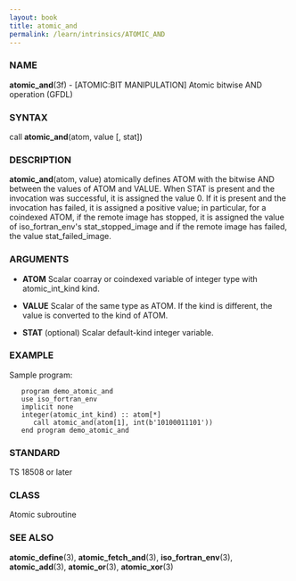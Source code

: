 ```yaml
---
layout: book
title: atomic_and
permalink: /learn/intrinsics/ATOMIC_AND
---
```

### NAME

__atomic\_and__(3f) - \[ATOMIC:BIT MANIPULATION\] Atomic bitwise AND operation
(GFDL)

### SYNTAX

call __atomic\_and__(atom, value \[, stat\])

### DESCRIPTION

__atomic\_and__(atom, value) atomically defines ATOM with the bitwise
AND between the values of ATOM and VALUE. When STAT is present and the
invocation was successful, it is assigned the value 0. If it is present
and the invocation has failed, it is assigned a positive value; in
particular, for a coindexed ATOM, if the remote image has stopped, it is
assigned the value of iso\_fortran\_env's stat\_stopped\_image and if
the remote image has failed, the value stat\_failed\_image.

### ARGUMENTS

  - __ATOM__
    Scalar coarray or coindexed variable of integer type with
    atomic\_int\_kind kind.

  - __VALUE__
    Scalar of the same type as ATOM. If the kind is different, the value
    is converted to the kind of ATOM.

  - __STAT__
    (optional) Scalar default-kind integer variable.

### EXAMPLE

Sample program:

```
   program demo_atomic_and
   use iso_fortran_env
   implicit none
   integer(atomic_int_kind) :: atom[*]
      call atomic_and(atom[1], int(b'10100011101'))
   end program demo_atomic_and
```

### STANDARD

TS 18508 or later

### CLASS

Atomic subroutine

### SEE ALSO

__atomic\_define__(3), __atomic\_fetch\_and__(3),
__iso\_fortran\_env__(3), __atomic\_add__(3), __atomic\_or__(3),
__atomic\_xor__(3)
